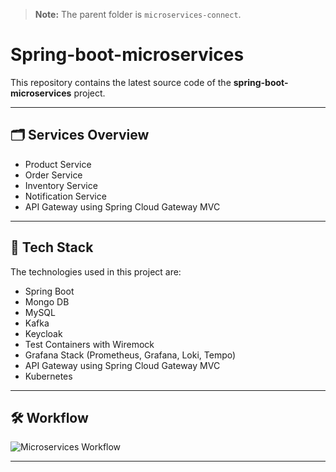 > **Note:** The parent folder is `microservices-connect`.

# Spring-boot-microservices

This repository contains the latest source code of the **spring-boot-microservices** project.

---

## 🗂️ Services Overview

- Product Service
- Order Service
- Inventory Service
- Notification Service
- API Gateway using Spring Cloud Gateway MVC

---

## 🚀 Tech Stack

The technologies used in this project are:

- Spring Boot
- Mongo DB
- MySQL
- Kafka
- Keycloak
- Test Containers with Wiremock
- Grafana Stack (Prometheus, Grafana, Loki, Tempo)
- API Gateway using Spring Cloud Gateway MVC
- Kubernetes

---

## 🛠️ Workflow

![Microservices Workflow](workflow.PNG)

---

